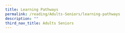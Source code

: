 ```yaml
---
title: Learning Pathways
permalink: /reading/Adults-Seniors/learning-pathways
description: ""
third_nav_title: Adults Seniors
---
```


